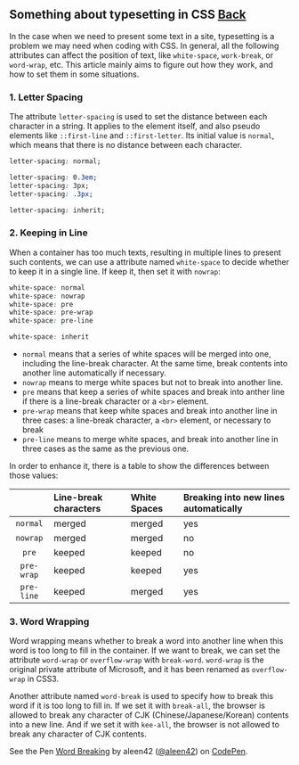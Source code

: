 ## Something about typesetting in CSS [Back](./qa.md)

In the case when we need to present some text in a site, typesetting is a problem we may need when coding with CSS. In general, all the following attributes can affect the position of text, like `white-space`, `work-break`, or `word-wrap`, etc. This article mainly aims to figure out how they work, and how to set them in some situations.

### 1. Letter Spacing

The attribute `letter-spacing` is used to set the distance between each character in a string. It applies to the element itself, and also pseudo elements like `::first-line` and  `::first-letter`. Its initial value is `normal`, which means that there is no distance between each character.

```css
letter-spacing: normal;

letter-spacing: 0.3em;
letter-spacing: 3px;
letter-spacing: .3px;

letter-spacing: inherit;
```

### 2. Keeping in Line

When a container has too much texts, resulting in multiple lines to present such contents, we can use a attribute named `white-space` to decide whether to keep it in a single line. If keep it, then set it with `nowrap`:

```css
white-space: normal
white-space: nowrap
white-space: pre
white-space: pre-wrap
white-space: pre-line

white-space: inherit
```

- `normal` means that a series of white spaces will be merged into one, including the line-break character. At the same time, break contents into another line automatically if necessary.
- `nowrap` means to merge white spaces but not to break into another line.
- `pre` means that keep a series of white spaces and break into anther line if there is a line-break character or a `<br>` element.
- `pre-wrap` means that keep white spaces and break into another line in three cases: a line-break character, a `<br>` element, or necessary to break
- `pre-line` means to merge white spaces, and break into another line in three cases as the same as the previous one.

In order to enhance it, there is a table to show the differences between those values:

&nbsp;|Line-break characters|White Spaces|Breaking into new lines automatically
:-:|:-----------------|:-----------|:----------------------
`normal`|merged|merged|yes
`nowrap`|merged|merged|no
`pre`|keeped|keeped|no
`pre-wrap`|keeped|keeped|yes
`pre-line`|keeped|merged|yes

### 3. Word Wrapping

Word wrapping means whether to break a word into another line when this word is too long to fill in the container. If we want to break, we can set the attribute `word-wrap` or `overflow-wrap` with `break-word`. `word-wrap` is the original private attribute of Microsoft, and it has been renamed as `overflow-wrap` in CSS3.

Another attribute named `word-break` is used to specify how to break this word if it is too long to fill in. If we set it with `break-all`, the browser is allowed to break any character of CJK (Chinese/Japanese/Korean) contents into a new line. And if we set it with `kee-all`, the browser is not allowed to break any character of CJK contents.

<p>
<p data-height="694" data-theme-id="21735" data-slug-hash="mmBRZZ" data-default-tab="result" data-user="aleen42" data-embed-version="2" data-pen-title="Word Breaking" class="codepen">See the Pen <a href="https://codepen.io/aleen42/pen/mmBRZZ/">Word Breaking</a> by aleen42 (<a href="http://codepen.io/aleen42">@aleen42</a>) on <a href="http://codepen.io">CodePen</a>.</p>
<script async src="https://production-assets.codepen.io/assets/embed/ei.js"></script>
</p>
